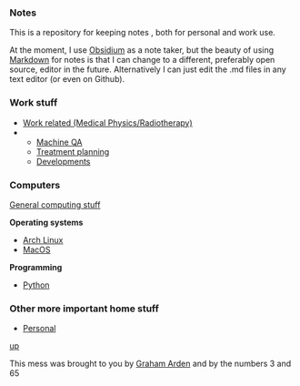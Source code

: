 ### Notes

This is a repository for keeping notes , both for personal and work use.

At the moment, I use [Obsidium](https://help.obsidian.md/Home) as a note taker, but the beauty of using [Markdown](https://github.com/adam-p/markdown-here/wiki/Markdown-Cheatsheet) for notes is that I can change to a different, preferably open source, editor in the future. Alternatively I can just edit the .md files in any text editor (or even on Github).

### Work stuff

- [Work related (Medical Physics/Radiotherapy)](work/README.md)
- -  [Machine QA](work/Machine%20QA.md)
  -  [Treatment planning](work/Treatment%20Planning.md)
  -  [Developments](work/Developments.md)
  
### Computers

[General computing stuff](computing/README.md)

__Operating systems__
- [Arch Linux](arch_linux/README.md)
- [MacOS](macos/README.md)

__Programming__
- [Python](python/README.md)

### Other more important home stuff

- [Personal](personal/README.md)


[up](README.md)

This mess was brought to you by [Graham Arden](<graham.arden@trigfa.org.uk>) and by the numbers 3 and 65

